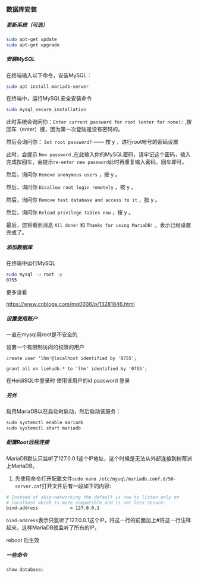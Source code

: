 ### 数据库安装



##### 更新系统（可选）

```bash
sudo apt-get update
sudo apt-get upgrade
```



##### 安装MySQL

在终端输入以下命令，安装MySQL：

```bash
sudo apt install mariadb-server
```

在终端中，运行MySQL安全安装命令

```bash
sudo mysql_secure_installation
```

此时系统会询问你：`Enter current password for root (enter for none):` ,按回车（enter）键，因为第一次登陆是没有密码的。

然后会询问你： `Set root password?` —— 按 y ，进行root帐号的密码设置

此时，会提示 `New password` ,在此输入你的MySQL密码，请牢记这个密码，输入完成按回车，会提示`re-enter new password`此时再重复输入密码，回车即可。

然后，询问你 `Remove anonymous users` ，按 y 。

然后，询问你 `Disallow root login remotely` ，按 y 。

然后，询问你 `Remove test database and access to it` ，按 y 。

然后，询问你 `Reload privilege tables now` ，按 y 。

最后，您将看到消息 `All done!` 和 `Thanks for using MariaDB!` 。表示已经设置完成了。



##### 添加数据库

在终端中运行MySQL

```bash
sudo mysql -u root -p
0755
```

更多请看

https://www.cnblogs.com/mq0036/p/13281846.html



##### 设置使用账户

一直在mysql用root是不安全的

设置一个有限制访问的权限的用户

```
create user 'lhm'@localhost identified by '0755';

grant all on liehudb.* to 'lhm' identified by '0755';
```

在HeidiSQL中登录时 使用该用户的id paasword 登录



##### 另外

启用MariaDB以在启动时启动，然后启动该服务：

```js
sudo systemctl enable mariadb
sudo systemctl start mariadb
```



##### 配置Root远程连接

MariaDB默认只监听了127.0.0.1这个IP地址，这个时候是无法从外部连接到树莓派上MariaDB。

1. 先使用命令打开配置文件`sudo nano /etc/mysql/mariadb.conf.d/50-server.cnf`打开文件后有一段如下的内容:

```bash
# Instead of skip-networking the default is now to listen only on
# localhost which is more compatible and is not less secure.
bind-address            = 127.0.0.1
```

`bind-address`表示只监听了127.0.0.1这个IP，将这一行的前面加上#将这一行注释起来，这样MariaDB就监听了所有的IP。







reboot 后生效



##### 一些命令

```
show database;
```



